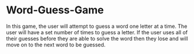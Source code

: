 # Word-Guess-Game
In this game, the user will attempt to guess a word one letter at a time. The user will have a set number of times to guess a letter. If the user uses all of their guesses before they are able to solve the word then they lose and will move on to the next word to be guessed. 